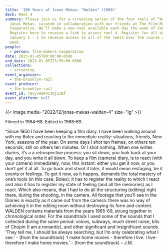 ```yaml
---
title: '100 Years of Jonas Mekas: "Walden" (1968)'
deck: Reel 4
summary: Please join us for a screening series of the four reels of “Walden” by
  Jonas Mekas, curated in collaboration with our friends at The Film-Makers’
  Cooperative. We’ll make a new reel available each day the week of January 2.
  Register here to receive a link to access reel 4. Register for all days from
  January 2 - 5 to receive access to all of the reels over the course of the
  week.
people:
  - person: film-makers-cooperative
date: 2023-01-05T00:00:00-0500
end_date: 2023-01-05T23:59:00-0500
collections:
  - screening
event_organizer:
  - the-brooklyn-rail
event_producer:
  - the-brooklyn-rail
event_id: recyvHoK4c3Uj5JBf
event_platform: null
---
```

{{< image media="2022/12/jonas-mekas-walden-4" size="lg" >}}

Filmed in 1964-68. Edited in 1968-69.

“Since 1950 I have been keeping a film diary. I have been walking around with my Bolex and reacting to the immediate reality: situations, friends, New York, seasons of the year. On some days I shot ten frames, on others ten seconds, still on others ten minutes. Or I shot nothing. When one writes diaries, it’s a a retrospective process: you sit down, you look back at your day, and you write it all down. To keep a film (camera) diary, is to react (with your camera) immediately, now, this instant: either you get it now, or you don’t get it at all. To go back and shoot it later, it would mean restaging, be it events or feelings. To get it now, as it happns, demands the total mastery of one’s tools (in this case, Bolex): it has to register the reality to which I react and also it has to register my state of feeling (and all the memories) as I react. Which also means, that I had to do all the structuring (editing) right there, during the shooting, in the camera. All footage that you’ll see in the Diaries is exactly as it came out from the camera: there was no way of achieving it in the editing room without destroying its form and content. WALDEN contains materials from the years 1965-69, strung together in chronological order. For the soundtrack I used some of the sounds that I collected during the same period: voices, subways, much street noise, bits of Chopin (I am a romantic), and other significant and insignificant sounds. ‘They tell me, I should be always searching; but I’m only celebrating what I see.’ - (from the soundtrack) ‘I make home movies - therefore I live. I live-therefore I make home movies.’ - (from the soundtrack) – J.M.